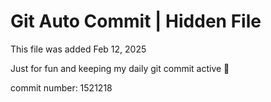 # Git Auto Commit | Hidden File

This file was added Feb 12, 2025

Just for fun and keeping my daily git commit active 🤪

commit number: 1521218
